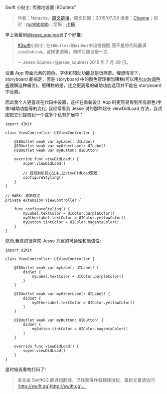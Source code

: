 Swift 小贴士: 优雅地设置 IBOutlets"

> 作者：Natasha，[原文链接](http://natashatherobot.com/ios-a-beautiful-way-of-styling-iboutlets-in-swift/)，原文日期：2015/07/29
> 译者：[Channe](undefined)；校对：[numbbbbb](http://numbbbbb.com/)；定稿：[小锅](http://www.jianshu.com/users/3b40e55ec6d5/latest_articles)
  







早上我看到[@jesse_squires](https://twitter.com/jesse_squires/)发了个好推:

> [#Swift](https://twitter.com/hashtag/Swift?src=hash)小贴士: 在`IBOutlets`的`didSet`中设置视图,而不是将代码塞满`viewDidLoad`。这样更清晰，同样只被调用一次.
>
> -- Jesse Squires (@jesse_squires) 2015 年 7 月 29 日。

设置 App 界面元素的颜色、字体和辅助功能总是很痛苦。理想情况下，storyboard 能搞定，但是 storyboard 中的颜色管理相当糟糕(可以用[Xcode调色板](http://natashatherobot.com/xcode-color-palette/)缓解这种痛苦)。更糟糕的是，比之更高级的辅助功能选项并不能在 storyboard 中设置。

因此我个人更喜欢在代码中设置，这样在重新设计 App 时更容易看到所有颜色/字体/辅助功能等的变化. 我经常看到 Jesse 说的那种超长 viewDidLoad 方法，我试图把它们提取到一个或多个私有扩展中：

    
    import UIKit
    
    class ViewController: UIViewController {
    
        @IBOutlet weak var myLabel: UILabel!
        @IBOutlet weak var myOtherLabel: UILabel!
        @IBOutlet weak var myButton: UIButton!
        
        override func viewDidLoad() {
            super.viewDidLoad()
            
            // 提取到私有方法中,让viewDidLoad更短
            configureStyling()
        }
    }
    
    // MARK: 界面样式
    private extension ViewController {
        
        func configureStyling() {
            myLabel.textColor = UIColor.purpleColor()
            myOtherLabel.textColor = UIColor.yellowColor()
            myButton.tintColor = UIColor.magentaColor()
        }
    }

然而,我真的很喜欢 Jesse 方案的可读性和简洁性:

    
    import UIKit
    
    class ViewController: UIViewController {
    
        @IBOutlet weak var myLabel: UILabel! {
            didSet {
                myLabel.textColor = UIColor.purpleColor()
            }
        }
        
        @IBOutlet weak var myOtherLabel: UILabel! {
            didSet {
                myOtherLabel.textColor = UIColor.yellowColor()
            }
        }
        
        @IBOutlet weak var myButton: UIButton! {
            didSet {
                myButton.tintColor = UIColor.magentaColor()
            }
        }
        
        override func viewDidLoad() {
            super.viewDidLoad()
        }
    }

是时候去重构代码了!

> 本文由 SwiftGG 翻译组翻译，已经获得作者翻译授权，最新文章请访问 [http://swift.gg](http://swift.gg)。